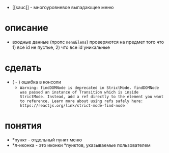 * [[sauc]] - многоуровневое выпадающее меню

# описание
* входные данные (пропс `menuElems`) проверяются на предмет того что 1) все id не пустые, 2) что все id уникальные

# сделать
* ( - ) ошибка в консоли 
  * ```Warning: findDOMNode is deprecated in StrictMode. findDOMNode was passed an instance of Transition which is inside StrictMode. Instead, add a ref directly to the element you want to reference. Learn more about using refs safely here: https://reactjs.org/link/strict-mode-find-node```

# понятия
* *пункт - отдельный пункт меню
* *л-иконка - это иконки *пунктов, указываемые пользователем
